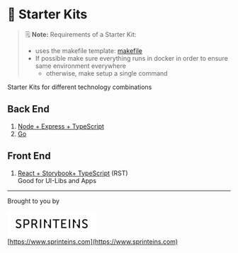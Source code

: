 # 🧰 Starter Kits

> 🗒  **Note:** Requirements of a Starter Kit:
>
> - uses the makefile template: [makefile](./_general/makefile)
> - If possible make sure everything runs in docker in order to ensure same environment everywhere
>   - otherwise, make setup a single command

Starter Kits for different technology combinations

## Back End

1. [Node + Express + TypeScript](./node-typescript)
2. [Go](./go)

## Front End

1. [React + Storybook+ TypeScript](./react-storybook-typescript) (RST)  
  Good for UI-Libs and Apps

----

Brought to you by

[![SprintEins](./_assets/sprinteins_logo_black_s.png)](https://www.sprinteins.com)  
[https://www.sprinteins.com](https://www.sprinteins.com)

